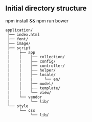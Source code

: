 ## Initial directory structure

npm install && npm run bower

~~~~
application/
 ├── index.html
 ├── font/
 ├── image/
 ├── script
 |    ├── app
 |    |    ├── collection/
 |    |    ├── config/
 |    |    ├── controller/
 |    |    ├── helper/
 |    |    ├── locale/
 |    |    |     └── en/
 |    |    ├── model/
 |    |    ├── template/
 |    |    └── view/
 |    └── vendor
 |         └── lib/
 └── style
      └── css
           └── lib/
~~~~